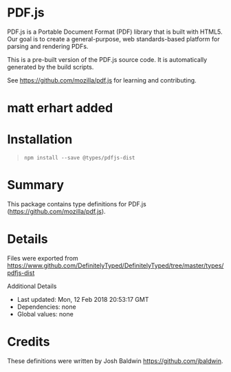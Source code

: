 # PDF.js

PDF.js is a Portable Document Format (PDF) library that is built with HTML5.
Our goal is to create a general-purpose, web standards-based platform for
parsing and rendering PDFs.

This is a pre-built version of the PDF.js source code. It is automatically
generated by the build scripts.

See https://github.com/mozilla/pdf.js for learning and contributing.

# matt erhart added
# Installation
> `npm install --save @types/pdfjs-dist`

# Summary
This package contains type definitions for PDF.js (https://github.com/mozilla/pdf.js).

# Details
Files were exported from https://www.github.com/DefinitelyTyped/DefinitelyTyped/tree/master/types/pdfjs-dist

Additional Details
 * Last updated: Mon, 12 Feb 2018 20:53:17 GMT
 * Dependencies: none
 * Global values: none

# Credits
These definitions were written by Josh Baldwin <https://github.com/jbaldwin>.